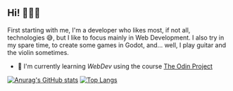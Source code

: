## Hi! 👋🥸🤏

First starting with me, I'm a developer who likes most, if not all, technologies 😅, but I like to focus mainly in Web Development.
I also try in my spare time, to create some games in Godot, and... well, I play guitar and the violin sometimes.

- 📖 I'm currently learning *WebDev* using the course [The Odin Project](https://theodinproject.com)

[![Anurag's GitHub stats](https://github-readme-stats.vercel.app/api?username=fell-z&show_icons=true&theme=nord)](https://github.com/anuraghazra/github-readme-stats)
[![Top Langs](https://github-readme-stats.vercel.app/api/top-langs/?username=fell-z&layout=compact&theme=nord)](https://github.com/anuraghazra/github-readme-stats)

<!--
Here are some ideas to get you started:

- 🔭 I’m currently working on ...
- 🌱 I’m currently learning ...
- 👯 I’m looking to collaborate on ...
- 🤔 I’m looking for help with ...
- 💬 Ask me about ...
- 📫 How to reach me: ...
- 😄 Pronouns: ...
- ⚡ Fun fact: ...
-->

